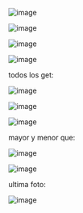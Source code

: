 ![image](https://github.com/user-attachments/assets/6c3ae219-753e-4fb3-bc4b-8098d9b42cc6)

![image](https://github.com/user-attachments/assets/e4f4ee2d-69f3-4c46-b835-20985bf6eb53)

![image](https://github.com/user-attachments/assets/75306de8-a1ff-4796-9fa8-3a0efb03ec23)

![image](https://github.com/user-attachments/assets/3524173f-2643-4a3b-b2d7-12903793899d)

todos los get:

![image](https://github.com/user-attachments/assets/15f3b9aa-6999-497d-ae7b-d3f2bcde11cc)

![image](https://github.com/user-attachments/assets/84f9ed9f-32a1-4629-8af9-f869178cce66)

![image](https://github.com/user-attachments/assets/c6bf455c-6213-4fef-bf32-2418a86d3bb3)

mayor y menor que:

![image](https://github.com/user-attachments/assets/2484ff7d-6dcf-4514-a69b-f25bb9371763)

![image](https://github.com/user-attachments/assets/5aa491f0-bd6b-4e6f-a59a-d2a66a813750)

ultima foto:

![image](https://github.com/user-attachments/assets/034a5c90-24d4-4edd-a206-8f324dea41fd)


